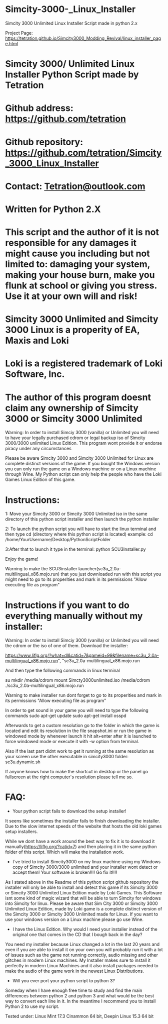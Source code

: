 # Simcity-3000-_Linux_Installer
Simcity 3000 Unlimited Linux Installer Script made in python 2.x

Project Page: https://tetration.github.io/Simcity3000_Modding_Revival/linux_installer_page.html

# Simcity 3000/ Unlimited Linux Installer Python Script made by Tetration


# Github address: https://github.com/tetration


# Github repository: https://github.com/tetration/Simcity_3000_Linux_Installer


# Contact: Tetration@outlook.com
# Written for Python 2.X


# This script and the author of it is not responsible for any damages it might cause you including but not limited to: damaging your system, making your house burn, make you flunk at school or giving you stress. Use it at your own will and risk!

# Simcity 3000 Unlimited and Simcity 3000 Linux is a properity of EA, Maxis and Loki 
# Loki is a registered trademark of Loki Software, Inc.
# The author of this program doesnt claim any ownership of Simcity 3000 or Simcity 3000 Unlimited


Warning: In order to install Simciy 3000 (vanilla) or Unlimited you will need to have your legally purchased cdrom or legal backup iso of Simcity 3000/3000 unlimited Linux Edition. This program wont provide it or endorse piracy under any circumstances

Please be aware Simcity 3000 and Simcity 3000 Unlimited for Linux are complete distinct versions of the game. If you bought the Windows version you can only run the game on a Windows machine or on a Linux machine through Wine. My Python script can only help the people who have the Loki Games Linux Edition of this game.

# Instructions:

1: Move your Simcity 3000 or Simcity 3000 Unlimited iso in the same directory of this python script installer and then launch the python installer

2: To launch the python script you will have to start the linux terminal and then type cd (directory where this python script is located) example: cd /home/YourUsername/Desktop/PythonScriptFolder 

3:After that to launch it type in the terminal: python SCU3Installer.py

Enjoy the game!


Warning to make the SCU3installer launcher(sc3u_2.0a-multilingual_x86.mojo.run) that you just downloaded run with this script you might need to go to its properities and mark in its permissions "Allow executing file as program"




# Instructions if you want to do everything manually without my installer:

Warning: In order to install Simciy 3000 (vanilla) or Unlimited you will need the cdrom or the iso of one of them.
Download the installer:

https://www.liflg.org/?what=dl&catid=7&gameid=99&filename=sc3u_2.0a-multilingual_x86.mojo.run", "sc3u_2.0a-multilingual_x86.mojo.run


And then type the following commands in linux terminal

su 
mkdir /media/cdrom 
mount Simcty3000unlimited.iso /media/cdrom
./sc3u_2.0a-multilingual_x86.mojo.run


Warning to make installer run dont forget to go to its properities and mark in its permissions "Allow executing file as program"

In order to get sound in your game you will need to type the following commands
sudo apt-get update
sudo apt-get install osspd




Afterwards to get a custom resolution go to the folder in which the game is located and edit its resolution in the file snapshot.ini or run the game in windowed mode by whenever launch it hit alt+enter after it is launched to force windowed mode or execute it with -w option from terminal.

Also if the last part didnt work to get it running at the same resolution as your screen use the other executable in simcity3000 folder: sc3u.dynamic.sh

If anyone knows how to make the shortcut in desktop or the panel go fullscreen at the right computer´s resolution please tell me so.


# FAQ:
- Your python script fails to download the setup installer!

It seens like sometimes the installer fails to finish downloading the installer. Due to the slow internet speeds of the website that hosts the old loki games setup installers.

While we dont have a work around the best way to fix it is to download it manually(https://liflg.org/?catid=7) and then placing it in the same python folder of this script. Which will make the installation work.

- I´ve tried to install Simcity3000 on my linux machine using my Windows copy of Simcity 3000/3000 unlimited and your installer wont detect or accept them! Your software is broken!!!! Go fix it!!!!

As I stated above in the Readme of this python script github repository the installer will only be able to install and detect this game if its Simcity 3000 or Simcity 3000 Unlimited Linux Edition made by Loki Games. This Software isnt some kind of magic wizard that will be able to turn Simcity for windows into Simcity for linux. Please be aware that Sim City 3000 or Simcity 3000 Unlimited Linux Edition, made by Loki game is a complete distinct version of the Simcity 3000 or Simcity 3000 Unlimited made for Linux. If you want to use your windows version on a Linux machine please go use Wine.

- I have the Linux Edition. Why would I need your installer instead of the original one that comes in the CD that I bough back in the day?

You need my installer because Linux changed a lot in the last 20 years and even if you are able to install it on your own you will probably run it with a lot of issues such as the game not running correctly, audio missing and other glitches in modern Linux machines. My Installer makes sure to install it perfectly in modern Linux Machines and it also install packages needed to make the audio of the game work in the newest Linux Distributions.

- Will you ever port your python script to python 3?

 Someday when I have enough free time to study and find the main differences between python 2 and python 3 and what would be the best way to convert each line in it. In the meantime I recommend you to install Python 2 to use my script. 


Tested under: Linux Mint 17.3 Cinammon 64 bit, Deepin Linux 15.3 64 bit
